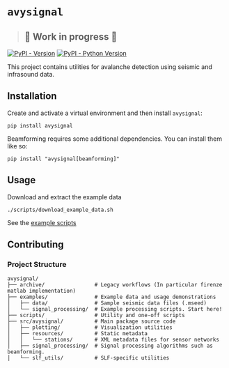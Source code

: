 # `avysignal`

> ## 🚧 Work in progress 🚧

[![PyPI - Version](https://img.shields.io/pypi/v/avysignal.svg)](https://pypi.org/project/avysignal)
[![PyPI - Python Version](https://img.shields.io/pypi/pyversions/avysignal.svg)](https://pypi.org/project/avysignal)

This project contains utilities for avalanche detection using seismic and infrasound data.

## Installation

Create and activate a virtual environment and then install `avysignal`:

```shell
pip install avysignal
```

Beamforming requires some additional dependencies. You can install them like so:

```shell
pip install "avysignal[beamforming]"
```

## Usage

Download and extract the example data

```shell
./scripts/download_example_data.sh
```

See the [example scripts](examples/signal_processing)

## Contributing

### Project Structure

```
avysignal/
├── archive/                # Legacy workflows (In particular firenze matlab implementation)
├── examples/               # Example data and usage demonstrations
│   ├── data/               # Sample seismic data files (.mseed)
│   └── signal_processing/  # Example processing scripts. Start here!
├── scripts/                # Utility and one-off scripts
├── src/avysignal/          # Main package source code
│   ├── plotting/           # Visualization utilities
│   ├── resources/          # Static metadata
│   │   └── stations/       # XML metadata files for sensor networks
│   ├── signal_processing/  # Signal processing algorithms such as beamforming.
│   └── slf_utils/          # SLF-specific utilities
```
